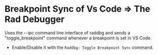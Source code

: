 # Breakpoint Sync of Vs Code => The Rad Debugger
Uses the --ipc command line interface of raddbg and sends a "toggle_breakpoint" command whenever a breakpoint is set in VS Code.

- Enable/Disable it with the `Raddbg: Toggle Breakpoint Sync` command. 